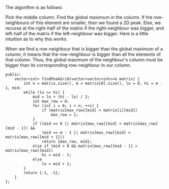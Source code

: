 The algorithm is as follows:

Pick the middle column.
Find the global maximum in the column.
If the row-neighbours of this element are smaller, then we found a 2D peak. Else, we recurse at the right-half of the matrix if the right-neighbour was bigger, and left-half of the matrix if the left-neighbour was bigger.
Here is a little intuition as to why this works.

When we find a row-neighbour that is bigger than the global maximum of a column, it means that the row-neighbour is bigger than all the elements of that column. Thus, the global maximum of the neighbour's column must be bigger than its corresponding row-neighbour in our column.



```class Solution {
public:
    vector<int> findPeakGrid(vector<vector<int>>& matrix) {
        int n = matrix.size(), m = matrix[0].size(), lo = 0, hi = m - 1, mid; 
        while (lo <= hi) {
            mid = lo + (hi - lo) / 2;
            int max_row = 0;
            for (int i = 0; i < n; ++i) {
                if (matrix[max_row][mid] < matrix[i][mid])
                    max_row = i;
            }
            if ((mid == 0 || matrix[max_row][mid] > matrix[max_row][mid - 1]) && 
                (mid == m - 1 || matrix[max_row][mid] > matrix[max_row][mid + 1]))
                return {max_row, mid};
            else if (mid > 0 && matrix[max_row][mid - 1] > matrix[max_row][mid])
                hi = mid - 1;
            else
                lo = mid + 1;
        }
        return {-1, -1};
    }
};
